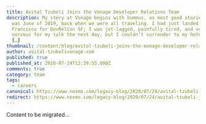 ```yaml
---
title: Avital Tzubeli Joins the Vonage Developer Relations Team
description: My story at Vonage begins with hummus, as most good stories do. It
  was June of 2019, back when we were all traveling. I had just landed in San
  Francisco for DevRelCon SF; I was jet-lagged, painfully tired, and very
  nervous for my talk the next day, but I couldn’t surrender to my hotel room
  […]
thumbnail: /content/blog/avital-tzubeli-joins-the-vonage-developer-relations-team/Blog_Avital-Tzubeli_1200x600.png
author: avital-tzubelivonage-com
published: true
published_at: 2020-07-24T13:29:55.000Z
comments: true
category: team
tags:
  - careers
canonical: https://www.nexmo.com/legacy-blog/2020/07/24/avital-tzubeli-joins-the-vonage-developer-relations-team
redirect: https://www.nexmo.com/legacy-blog/2020/07/24/avital-tzubeli-joins-the-vonage-developer-relations-team
---
```


Content to be migrated...
